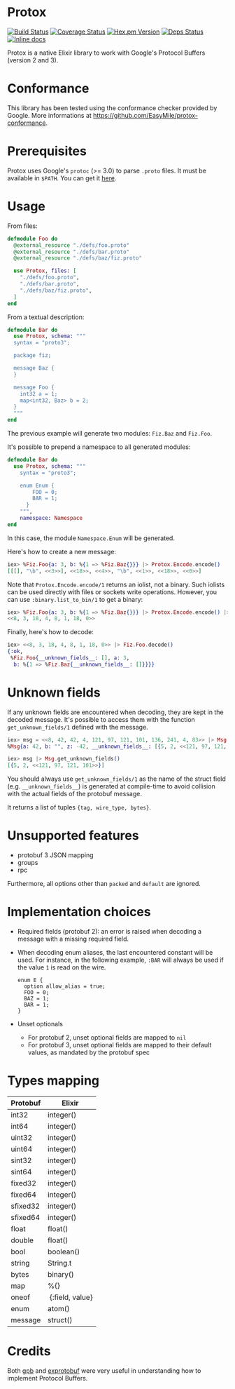 # Protox

[![Build Status](https://travis-ci.org/EasyMile/protox.svg?branch=master)](https://travis-ci.org/EasyMile/protox) [![Coverage Status](https://coveralls.io/repos/github/EasyMile/protox/badge.svg?branch=master)](https://coveralls.io/github/EasyMile/protox?branch=master) [![Hex.pm Version](http://img.shields.io/hexpm/v/protox.svg)](https://hex.pm/packages/protox) [![Deps Status](https://beta.hexfaktor.org/badge/all/github/EasyMile/protox.svg)](https://beta.hexfaktor.org/github/EasyMile/protox) [![Inline docs](http://inch-ci.org/github/EasyMile/protox.svg)](http://inch-ci.org/github/EasyMile/protox)


Protox is a native Elixir library to work with Google's Protocol Buffers (version 2 and 3).


# Conformance

This library has been tested using the conformance checker provided by Google. More informations at https://github.com/EasyMile/protox-conformance.


# Prerequisites

Protox uses Google's `protoc` (>= 3.0) to parse `.proto` files. It must be available in `$PATH`.
You can get it [here](https://github.com/google/protobuf).


# Usage

From files:

```elixir
defmodule Foo do
  @external_resource "./defs/foo.proto"
  @external_resource "./defs/bar.proto"
  @external_resource "./defs/baz/fiz.proto"

  use Protox, files: [
    "./defs/foo.proto",
    "./defs/bar.proto",
    "./defs/baz/fiz.proto",
  ]
end
```

From a textual description:

```elixir
defmodule Bar do
  use Protox, schema: """
  syntax = "proto3";

  package fiz;

  message Baz {
  }

  message Foo {
    int32 a = 1;
    map<int32, Baz> b = 2;
  }
  """
end
```

The previous example will generate two modules: `Fiz.Baz` and `Fiz.Foo`.

It's possible to prepend a namespace to all generated modules:

```elixir
defmodule Bar do
  use Protox, schema: """
    syntax = "proto3";

    enum Enum {
        FOO = 0;
        BAR = 1;
      }
    """,
    namespace: Namespace
end
```

In this case, the module `Namespace.Enum` will be generated.


Here's how to create a new message:

```elixir
iex> %Fiz.Foo{a: 3, b: %{1 => %Fiz.Baz{}}} |> Protox.Encode.encode()
[[[], "\b", <<3>>], <<18>>, <<4>>, "\b", <<1>>, <<18>>, <<0>>]
```

Note that `Protox.Encode.encode/1` returns an iolist, not a binary. Such iolists can be used
directly with files or sockets write operations.
However, you can use `:binary.list_to_bin/1` to get a binary:

```elixir
iex> %Fiz.Foo{a: 3, b: %{1 => %Fiz.Baz{}}} |> Protox.Encode.encode() |> :binary.list_to_bin()
<<8, 3, 18, 4, 8, 1, 18, 0>>
```

Finally, here's how to decode:

```elixir
iex> <<8, 3, 18, 4, 8, 1, 18, 0>> |> Fiz.Foo.decode()
{:ok,
 %Fiz.Foo{__unknown_fields__: [], a: 3,
  b: %{1 => %Fiz.Baz{__unknown_fields__: []}}}}
```


# Unknown fields

If any unknown fields are encountered when decoding, they are kept in the decoded message.
It's possible to access them with the function `get_unknown_fields/1` defined with the message.

```elixir
iex> msg = <<8, 42, 42, 4, 121, 97, 121, 101, 136, 241, 4, 83>> |> Msg.decode!()
%Msg{a: 42, b: "", z: -42, __unknown_fields__: [{5, 2, <<121, 97, 121, 101>>}]}

iex> msg |> Msg.get_unknown_fields()
[{5, 2, <<121, 97, 121, 101>>}]
```

You should always use `get_unknown_fields/1` as the name of the struct field
(e.g. `__unknown_fields__`) is generated at compile-time to avoid collision with the actual
fields of the protobuf message.

It returns a list of tuples `{tag, wire_type, bytes}`.


# Unsupported features

* protobuf 3 JSON mapping
* groups
* rpc

Furthermore, all options other than `packed` and `default` are ignored.


# Implementation choices

* Required fields (protobuf 2): an error is raised when decoding a message with a missing required
  field.

* When decoding enum aliases, the last encountered constant will be used.
  For instance, in the following example, `:BAR` will always be used if the value `1` is read
  on the wire.
  ```
  enum E {
    option allow_alias = true;
    FOO = 0;
    BAZ = 1;
    BAR = 1;
  }
  ```

* Unset optionals
  * For protobuf 2, unset optional fields are mapped to `nil`
  * For protobuf 3, unset optional fields are mapped to their default values, as mandated by
    the protobuf spec


# Types mapping

Protobuf   | Elixir
-----------|--------------
int32      | integer()
int64      | integer()
uint32     | integer()
uint64     | integer()
sint32     | integer()
sint64     | integer()
fixed32    | integer()
fixed64    | integer()
sfixed32   | integer()
sfixed64   | integer()
float      | float()
double     | float()
bool       | boolean()
string     | String.t
bytes      | binary()
map        | %{}
oneof      | {:field, value}
enum       | atom()
message    | struct()


# Credits

Both [gpb](https://github.com/tomas-abrahamsson/gpb) and
[exprotobuf](https://github.com/bitwalker/exprotobuf) were very useful in
understanding how to implement Protocol Buffers.
